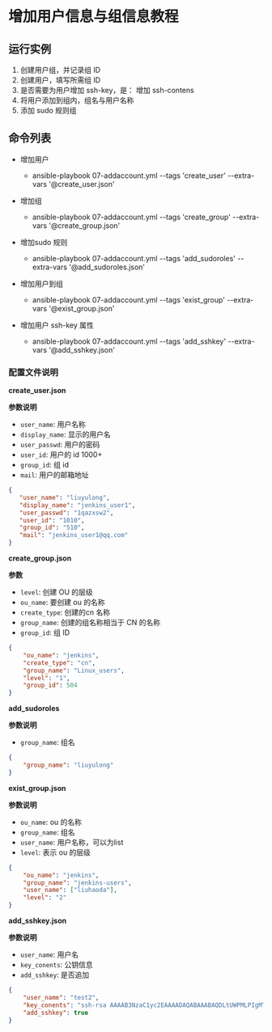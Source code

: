 # 增加用户信息与组信息教程

## 运行实例

1. 创建用户组，并记录组 ID
2. 创建用户，填写所需组 ID
3. 是否需要为用户增加 ssh-key，是： 增加 ssh-contens
4. 将用户添加到组内，组名与用户名称
5. 添加 sudo 规则组

## 命令列表

- 增加用户
    - ansible-playbook 07-addaccount.yml --tags 'create_user' --extra-vars '@create_user.json'

- 增加组
    - ansible-playbook 07-addaccount.yml --tags 'create_group' --extra-vars '@create_group.json'

- 增加sudo 规则
    - ansible-playbook 07-addaccount.yml --tags 'add_sudoroles' --extra-vars '@add_sudoroles.json'

- 增加用户到组
    - ansible-playbook 07-addaccount.yml --tags 'exist_group' --extra-vars '@exist_group.json'

- 增加用户 ssh-key 属性
    - ansible-playbook 07-addaccount.yml --tags 'add_sshkey' --extra-vars '@add_sshkey.json'
    
 ### 配置文件说明
 
**create_user.json**

**参数说明**

- `user_name`: 用户名称
- `display_name`: 显示的用户名
- `user_passwd`: 用户的密码
- `user_id`: 用户的 id 1000+
- `group_id`: 组 id
- `mail`: 用户的邮箱地址

 ```json
{
    "user_name": "liuyulong",
    "display_name": "jenkins_user1",
    "user_passwd": "1qazxsw2",
    "user_id": "1010",
    "group_id": "510",
    "mail": "jenkins_user1@qq.com"
}
```
**create_group.json**

**参数**

- `level`: 创建 OU 的层级
- `ou_name`: 要创建 ou 的名称
- `create_type`: 创建的cn 名称
- `group_name`: 创建的组名称相当于 CN 的名称
- `group_id`: 组 ID

```json
{
    "ou_name": "jenkins",
    "create_type": "cn",
    "group_name": "Linux_users",
    "level": "1",
    "group_id": 504
}
```

**add_sudoroles**

**参数说明**

- `group_name`: 组名

```json
{
    "group_name": "liuyulong"
}
```

**exist_group.json**

**参数说明**

- `ou_name`: ou 的名称
- `group_name`: 组名
- `user_name`: 用户名称，可以为list
- `level`: 表示 ou 的层级

```json
{
    "ou_name": "jenkins",
    "group_name": "jenkins-users",
    "user_name": ["liuhaoda"],
    "level": "2"
}
```

**add_sshkey.json**

**参数说明**

- `user_name`: 用户名
- `key_conents`: 公钥信息
- `add_sshkey`: 是否追加

```json
{
    "user_name": "test2",
    "key_conents": "ssh-rsa AAAAB3NzaC1yc2EAAAADAQABAAABAQDLtUWPMLPIgMTsgLL9ee1TXkqNjeK0yWwQpnj7b7Z1jcpck+DNzeR/qPM9r/t66UuBa8zxudxVPgZV6YfvsOGHM0NpAbVGBGMOj7MSzqeUyvd8vbkS/lZ+uxYmPz22gcVnT406PPqPimixu2I6YoFN/B4Qkt0gszThv7rYKgZGiQG8RenafQUOEf7CB+Oak4rMSQFjYJPeDghTmQXYlQlMhY5GT8bTot1NglHftOloN2dyYjcbZUVtH7KxI3LDXjGFtC77msmjBpJgAagVBhUzY9/VT2pL/VYXREDVzGejZ2TLJTcCidaP7lMin+99sBSpwH/5aL5FynsRUDfhAD1D yuloong@YuLoongdeMacBook-Pro.local",
    "add_sshkey": true
}
```